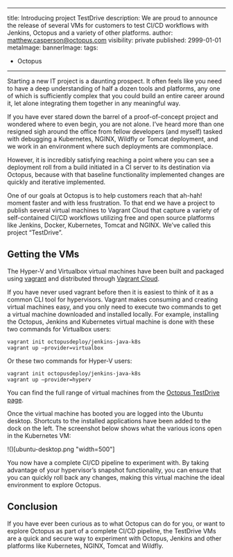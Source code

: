 
---
title: Introducing project TestDrive
description: We are proud to announce the release of several VMs for customers to test CI/CD workflows with Jenkins, Octopus and a variety of other platforms.
author: matthew.casperson@octopus.com
visibility: private
published: 2999-01-01
metaImage:
bannerImage:
tags:
 - Octopus
---

Starting a new IT project is a daunting prospect. It often feels like you need to have a deep understanding of half a dozen tools and platforms, any one of which is sufficiently complex that you could build an entire career around it, let alone integrating them together in any meaningful way.

If you have ever stared down the barrel of a proof-of-concept project and wondered where to even begin, you are not alone. I’ve heard more than one resigned sigh around the office from fellow developers (and myself) tasked with debugging a Kubernetes, NGINX, Wildfly or Tomcat deployment, and we work in an environment where such deployments are commonplace.

However, it is incredibly satisfying reaching a point where you can see a deployment roll from a build initiated in a CI server to its destination via Octopus, because with that baseline functionality implemented changes are quickly and iterative implemented.

One of our goals at Octopus is to help customers reach that ah-hah! moment faster and with less frustration. To that end we have a project to publish several virtual machines to Vagrant Cloud that capture a variety of self-contained CI/CD workflows utilizing free and open source platforms like Jenkins, Docker, Kubernetes, Tomcat and NGINX. We’ve called this project “TestDrive”.

## Getting the VMs

The Hyper-V and Virtualbox virtual machines have been built and packaged using [vagrant](https://www.vagrantup.com/) and distributed through [Vagrant Cloud](https://app.vagrantup.com/octopusdeploy).  

If you have never used vagrant before then it is easiest to think of it as a common CLI tool for hypervisors. Vagrant makes consuming and creating virtual machines easy, and you only need to execute two commands to get a virtual machine downloaded and installed locally. For example, installing the Octopus, Jenkins and Kubernetes virtual machine is done with these two commands for Virtualbox users:

```
vagrant init octopusdeploy/jenkins-java-k8s
vagrant up –provider=virtualbox
```

Or these two commands for Hyper-V users:

```
vagrant init octopusdeploy/jenkins-java-k8s
vagrant up –provider=hyperv
```

You can find the full range of virtual machines from the [Octopus TestDrive page](https://octopus.com/testdrive).

Once the virtual machine has booted you are logged into the Ubuntu desktop. Shortcuts to the installed applications have been added to the dock on the left. The screenshot below shows what the various icons open in the Kubernetes VM:

!()[ubuntu-desktop.png "width=500"]

You now have a complete CI/CD pipeline to experiment with. By taking advantage of your hypervisor’s snapshot functionality, you can ensure that you can quickly roll back any changes, making this virtual machine the ideal environment to explore Octopus.

## Conclusion

If you have ever been curious as to what Octopus can do for you, or want to explore Octopus as part of a complete CI/CD pipeline, the TestDrive VMs are a quick and secure way to experiment with Octopus, Jenkins and other platforms like Kubernetes, NGINX, Tomcat and Wildfly.
